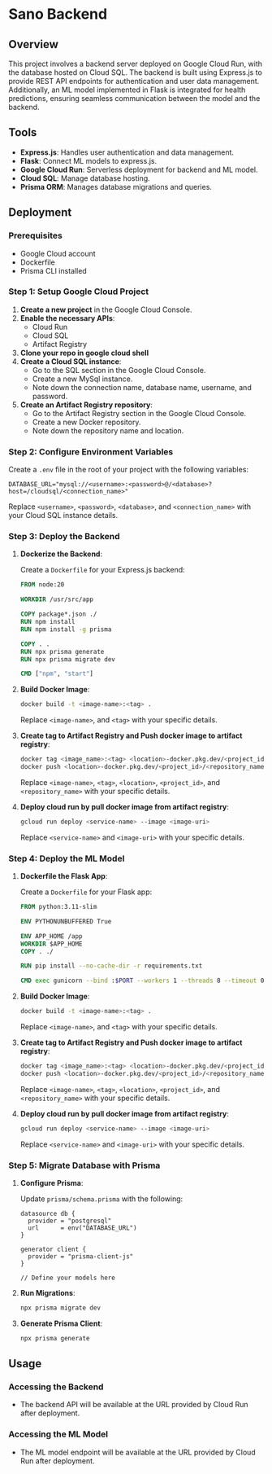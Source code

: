 # Sano Backend

## Overview

This project involves a backend server deployed on Google Cloud Run, with the database hosted on Cloud SQL. The backend is built using Express.js to provide REST API endpoints for authentication and user data management. Additionally, an ML model implemented in Flask is integrated for health predictions, ensuring seamless communication between the model and the backend.

## Tools

- **Express.js**: Handles user authentication and data management.
- **Flask**: Connect ML models to express.js.
- **Google Cloud Run**: Serverless deployment for backend and ML model.
- **Cloud SQL**: Manage database hosting.
- **Prisma ORM**: Manages database migrations and queries.

## Deployment

### Prerequisites

- Google Cloud account
- Dockerfile
- Prisma CLI installed

### Step 1: Setup Google Cloud Project

1. **Create a new project** in the Google Cloud Console.
2. **Enable the necessary APIs**:
    - Cloud Run
    - Cloud SQL
    - Artifact Registry
3. **Clone your repo in google cloud shell**
4. **Create a Cloud SQL instance**:
    - Go to the SQL section in the Google Cloud Console.
    - Create a new MySql instance.
    - Note down the connection name, database name, username, and password.
5. **Create an Artifact Registry repository**:
    - Go to the Artifact Registry section in the Google Cloud Console.
    - Create a new Docker repository.
    - Note down the repository name and location.

### Step 2: Configure Environment Variables

Create a `.env` file in the root of your project with the following variables:

```env
DATABASE_URL="mysql://<username>:<password>@/<database>?host=/cloudsql/<connection_name>"
```

Replace `<username>`, `<password>`, `<database>`, and `<connection_name>` with your Cloud SQL instance details.

### Step 3: Deploy the Backend

1. **Dockerize the Backend**:

    Create a `Dockerfile` for your Express.js backend:

    ```Dockerfile
    FROM node:20

    WORKDIR /usr/src/app

    COPY package*.json ./
    RUN npm install
    RUN npm install -g prisma

    COPY . .
    RUN npx prisma generate
    RUN npx prisma migrate dev

    CMD ["npm", "start"]
    ```

2. **Build Docker Image**:

    ```bash
    docker build -t <image-name>:<tag> .
    ```
    Replace `<image-name>`, and `<tag>` with your specific details.

3. **Create tag to Artifact Registry and Push docker image to artifact registry**:
    ```bash
    docker tag <image_name>:<tag> <location>-docker.pkg.dev/<project_id>/<repository_name>/<image_name>:<tag>
    docker push <location>-docker.pkg.dev/<project_id>/<repository_name>/<image_name>:<tag>
    ```
    Replace `<image-name>`, `<tag>`, `<location>`, `<project_id>`, and `<repository_name>` with your specific details.

4. **Deploy cloud run by pull docker image from artifact registry**:

    ```bash
    gcloud run deploy <service-name> --image <image-uri>
    ```

    Replace `<service-name>` and `<image-uri>` with your specific details.

### Step 4: Deploy the ML Model

1. **Dockerfile the Flask App**:

    Create a `Dockerfile` for your Flask app:

    ```Dockerfile
    FROM python:3.11-slim

    ENV PYTHONUNBUFFERED True
    
    ENV APP_HOME /app
    WORKDIR $APP_HOME
    COPY . ./

    RUN pip install --no-cache-dir -r requirements.txt

    CMD exec gunicorn --bind :$PORT --workers 1 --threads 8 --timeout 0 main:app
    ```

2. **Build Docker Image**:

    ```bash
    docker build -t <image-name>:<tag> .
    ```
    Replace `<image-name>`, and `<tag>` with your specific details.

3. **Create tag to Artifact Registry and Push docker image to artifact registry**:
    ```bash
    docker tag <image_name>:<tag> <location>-docker.pkg.dev/<project_id>/<repository_name>/<image_name>:<tag>
    docker push <location>-docker.pkg.dev/<project_id>/<repository_name>/<image_name>:<tag>
    ```
    Replace `<image-name>`, `<tag>`, `<location>`, `<project_id>`, and `<repository_name>` with your specific details.

4. **Deploy cloud run by pull docker image from artifact registry**:

    ```bash
    gcloud run deploy <service-name> --image <image-uri>
    ```
    Replace `<service-name>` and `<image-uri>` with your specific details.

### Step 5: Migrate Database with Prisma

1. **Configure Prisma**:

    Update `prisma/schema.prisma` with the following:

    ```prisma
    datasource db {
      provider = "postgresql"
      url      = env("DATABASE_URL")
    }

    generator client {
      provider = "prisma-client-js"
    }

    // Define your models here
    ```

2. **Run Migrations**:

    ```bash
    npx prisma migrate dev
    ```

3. **Generate Prisma Client**:

    ```bash
    npx prisma generate
    ```

## Usage

### Accessing the Backend

- The backend API will be available at the URL provided by Cloud Run after deployment.

### Accessing the ML Model

- The ML model endpoint will be available at the URL provided by Cloud Run after deployment.
